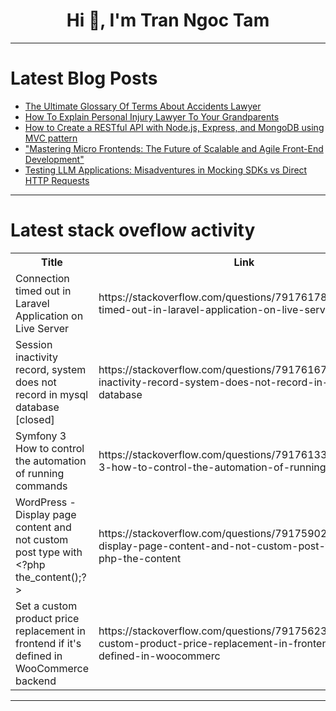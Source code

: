 <h1 align="center">Hi 👋, I'm Tran Ngoc Tam</h1>

---

# Latest Blog Posts 
<!-- BLOG-POST-LIST:START -->
- [The Ultimate Glossary Of Terms About Accidents Lawyer](https://dev.to/cocoashears0/the-ultimate-glossary-of-terms-about-accidents-lawyer-fag)
- [How To Explain Personal Injury Lawyer To Your Grandparents](https://dev.to/domainlevel9/how-to-explain-personal-injury-lawyer-to-your-grandparents-f2j)
- [How to Create a RESTful API with Node.js, Express, and MongoDB using MVC pattern](https://dev.to/inam003/how-to-create-a-restful-api-with-nodejs-express-and-mongodb-using-mvc-pattern-218)
- [&quot;Mastering Micro Frontends: The Future of Scalable and Agile Front-End Development&quot;](https://dev.to/vsfarooqkhan/mastering-micro-frontends-the-future-of-scalable-and-agile-front-end-development-378n)
- [Testing LLM Applications: Misadventures in Mocking SDKs vs Direct HTTP Requests](https://dev.to/peterdanwan/testing-llm-applications-misadventures-in-mocking-sdks-vs-direct-http-requests-5dgi)
<!-- BLOG-POST-LIST:END -->

---

# Latest stack oveflow activity
<table>
  <tr><th>Title</th><th>Link</th></tr>
  <!-- STACKOVERFLOW:START --><tr><td>Connection timed out in Laravel Application on Live Server</td><td>https://stackoverflow.com/questions/79176178/connection-timed-out-in-laravel-application-on-live-server</td></tr><tr><td>Session inactivity record, system does not record in mysql database [closed]</td><td>https://stackoverflow.com/questions/79176167/session-inactivity-record-system-does-not-record-in-mysql-database</td></tr><tr><td>Symfony 3 How to control the automation of running commands</td><td>https://stackoverflow.com/questions/79176133/symfony-3-how-to-control-the-automation-of-running-commands</td></tr><tr><td>WordPress - Display page content and not custom post type with &lt;?php the_content&lpar;&rpar;;?&gt;</td><td>https://stackoverflow.com/questions/79175902/wordpress-display-page-content-and-not-custom-post-type-with-php-the-content</td></tr><tr><td>Set a custom product price replacement in frontend if it&#39;s defined in WooCommerce backend</td><td>https://stackoverflow.com/questions/79175623/set-a-custom-product-price-replacement-in-frontend-if-its-defined-in-woocommerc</td></tr><!-- STACKOVERFLOW:END -->
</table>

---


